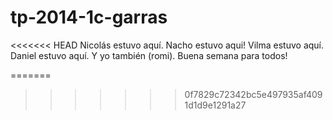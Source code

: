 tp-2014-1c-garras
=================
<<<<<<< HEAD
Nicolás estuvo aquí. 
Nacho estuvo aqui!
Vilma estuvo aquí.
Daniel estuvo aquí.
Y yo también (romi).
Buena semana para todos!

=======
>>>>>>> 0f7829c72342bc5e497935af4091d1d9e1291a27
